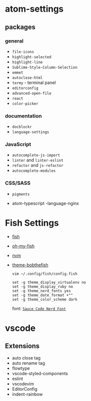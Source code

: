 # atom-settings

## packages

### general

- `file-icons`
- `highlight-selected`
- `highlight-line`
- `Sublime-Style-Column-Selection`
- `emmet`
- `autoclose-html`
- `termy` - terminal panel
- `editorconfig`
- `advanced-open-file`
- `react`
- `color-picker`

### documentation

- `docblockr`
- `language-settings`

### JavaScript

- `autocomplete-js-import`
- `linter` and `linter-eslint`
- `refactor` and `js-refactor`
- `autocomplete-modules`

### CSS/SASS

- `pigments`


- atom-typescript
-language-nginx

# Fish Settings

- [fish](https://fishshell.com/)
- [oh-my-fish](https://github.com/oh-my-fish/oh-my-fish)
- [nvm](https://github.com/derekstavis/plugin-nvm)
- [theme-bobthefish](https://github.com/oh-my-fish/theme-bobthefish)

  `vim ~/.config/fish/config.fish`
  ```
  set -g theme_display_virtualenv no
  set -g theme_display_ruby no
  set -g theme_nerd_fonts yes
  set -g theme_date_format +""
  set -g theme_color_scheme dark
  ```
  font: [`Sauce Code Nerd Font`](https://github.com/ryanoasis/nerd-fonts)
  
# vscode

## Extensions
- auto close tag
- auto rename tag
- flowtype
- vscode-styled-components
- eslint
- vscodevim
- EditorConfig 
- indent-rainbow
